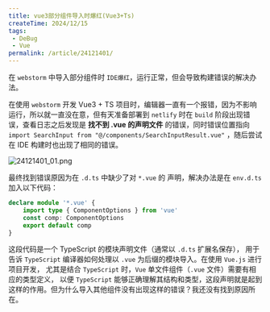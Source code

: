 ```yaml
---
title: vue3部分组件导入时爆红(Vue3+Ts)
createTime: 2024/12/15
tags:
 - DeBug
 - Vue
permalink: /article/24121401/
---
```


在 `webstorm` 中导入部分组件时 `IDE爆红`，运行正常，但会导致构建错误的解决办法。
<!-- more -->  

在使用 `webstorm` 开发 Vue3 + TS 项目时，编辑器一直有一个报错，因为不影响运行，所以就一直没在意，但有天准备部署到 `netlify`
时在 `build` 阶段出现错误，查看日志之后发现是 **找不到 .vue 的声明文件** 的错误，同时错误位置指向
`import SearchInput from "@/components/SearchInputResult.vue"` ，随后尝试在 IDE 构建时也出现了相同的错误。

![24121401_01.png](/assets/24121401_01.png)

最终找到错误原因为在 `.d.ts` 中缺少了对 `*.vue` 的 声明，解决办法是在 `env.d.ts` 加入以下代码：
```ts
declare module '*.vue' {
    import type { ComponentOptions } from 'vue'
    const comp: ComponentOptions
    export default comp
}
```
这段代码是一个 TypeScript 的模块声明文件（通常以 `.d.ts` 扩展名保存），
用于告诉 `TypeScript` 编译器如何处理以 `.vue` 为后缀的模块导入。在使用 `Vue.js` 进行项目开发，
尤其是结合 `TypeScript` 时，`Vue` 单文件组件（`.vue` 文件）需要有相应的类型定义，
以便 `TypeScript` 能够正确理解其结构和类型，这段声明就是起到这样的作用。但为什么导入其他组件没有出现这样的错误？我还没有找到原因所在。
